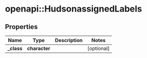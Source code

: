 # openapi::HudsonassignedLabels


## Properties
Name | Type | Description | Notes
------------ | ------------- | ------------- | -------------
**_class** | **character** |  | [optional] 


